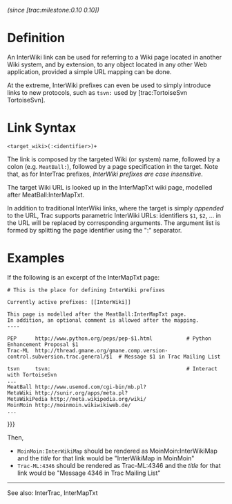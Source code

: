_(since [trac:milestone:0.10 0.10])_

# Definition

An InterWiki link can be used for referring to a Wiki page
located in another Wiki system, and by extension, to any object
located in any other Web application, provided a simple URL 
mapping can be done.

At the extreme, InterWiki prefixes can even be used to simply introduce
links to new protocols, such as `tsvn:` used by [trac:TortoiseSvn TortoiseSvn].

# Link Syntax

	
	<target_wiki>(:<identifier>)+
	

The link is composed by the targeted Wiki (or system) name,
followed by a colon (e.g. `MeatBall:`),
followed by a page specification in the target.
Note that, as for InterTrac prefixes, *InterWiki prefixes are case insensitive*.

The target Wiki URL is looked up in the InterMapTxt wiki page, 
modelled after MeatBall:InterMapTxt.

In addition to traditional InterWiki links, where the target
is simply _appended_ to the URL, 
Trac supports parametric InterWiki URLs:
identifiers `$1`, `$2`, ... in the URL
will be replaced by corresponding arguments.
The argument list is formed by splitting the page identifier
using the ":" separator.

# Examples

If the following is an excerpt of the InterMapTxt page:

	
	# This is the place for defining InterWiki prefixes
	
	Currently active prefixes: [[InterWiki]]
	
	This page is modelled after the MeatBall:InterMapTxt page.
	In addition, an optional comment is allowed after the mapping.
	----
	
	PEP      http://www.python.org/peps/pep-$1.html           # Python Enhancement Proposal $1 
	Trac-ML  http://thread.gmane.org/gmane.comp.version-control.subversion.trac.general/$1  # Message $1 in Trac Mailing List
	
	tsvn     tsvn:                                            # Interact with TortoiseSvn
	...
	MeatBall http://www.usemod.com/cgi-bin/mb.pl?
	MetaWiki http://sunir.org/apps/meta.pl?
	MetaWikiPedia http://meta.wikipedia.org/wiki/
	MoinMoin http://moinmoin.wikiwikiweb.de/
	...
	
}}}

Then, 
* `MoinMoin:InterWikiMap` should be rendered as MoinMoin:InterWikiMap
   and the _title_ for that link would be "InterWikiMap in MoinMoin"
* `Trac-ML:4346` should be rendered as Trac-ML:4346
   and the _title_ for that link would be "Message 4346 in Trac Mailing List"

----
See also: InterTrac, InterMapTxt